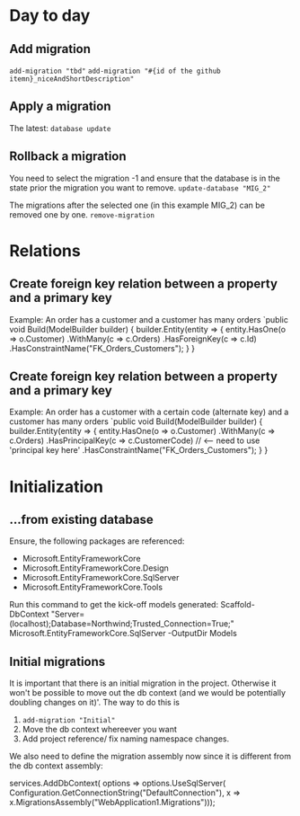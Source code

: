 ﻿

# Day to day

## Add migration
`add-migration "tbd"`
`add-migration "#{id of the github itemn}_niceAndShortDescription"`

## Apply a migration
The latest: `database update`


## Rollback a migration
You need to select the migration -1 and ensure that the database is in the state prior the migration you want to remove.
`update-database "MIG_2"`

The migrations after the selected one (in this example MIG_2) can be removed one by one.
`remove-migration`

# Relations

## Create foreign key relation between a property and a primary key

Example: An order has a customer and a customer has many orders
`public void Build(ModelBuilder builder)
{
       builder.Entity<Order>(entity =>
            {
            entity.HasOne(o => o.Customer)
                    .WithMany(c => c.Orders)
                    .HasForeignKey(c => c.Id)
                    .HasConstraintName("FK_Orders_Customers");
            }
}

## Create foreign key relation between a property and a primary key

Example: An order has a customer with a certain code (alternate key) and a customer has many orders
`public void Build(ModelBuilder builder)
{
       builder.Entity<Order>(entity =>
            {
            entity.HasOne(o => o.Customer)
                    .WithMany(c => c.Orders)
                    .HasPrincipalKey(c => c.CustomerCode)  // <-- need to use 'principal key here'
                    .HasConstraintName("FK_Orders_Customers");
            }
}


# Initialization
## ...from existing database

Ensure, the following packages are referenced:
- Microsoft.EntityFrameworkCore
- Microsoft.EntityFrameworkCore.Design
- Microsoft.EntityFrameworkCore.SqlServer
- Microsoft.EntityFrameworkCore.Tools

Run this command to get the kick-off models generated:
Scaffold-DbContext "Server=(localhost);Database=Northwind;Trusted_Connection=True;" Microsoft.EntityFrameworkCore.SqlServer -OutputDir Models

## Initial migrations

It is important that there is an initial migration in the project. Otherwise it won't be possible to move out the db context (and we would be potentially doubling changes on it)'.
The way to do this is 
1. `add-migration "Initial"`
2. Move the db context whereever you want
3. Add project reference/ fix naming namespace changes.

We also need to define the migration assembly now since it is different from the db context assembly:

services.AddDbContext<ApplicationDbContext>(
    options =>
        options.UseSqlServer(
            Configuration.GetConnectionString("DefaultConnection"),
            x => x.MigrationsAssembly("WebApplication1.Migrations")));